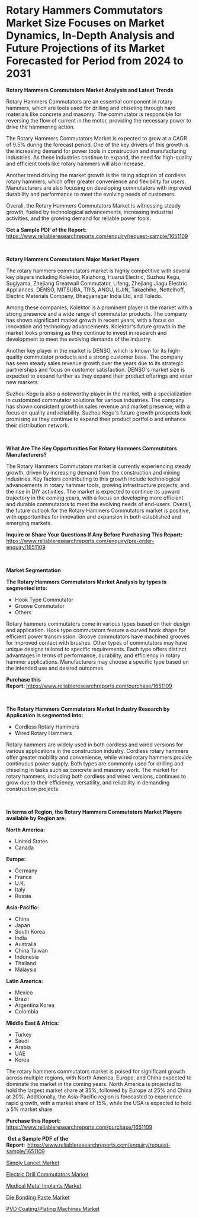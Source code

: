 <p><h1>Rotary Hammers Commutators Market Size Focuses on Market Dynamics, In-Depth Analysis and Future Projections of its Market Forecasted for Period from 2024 to 2031</h1></p><p><strong>Rotary Hammers Commutators Market Analysis and Latest Trends</strong></p>
<p><p>Rotary Hammers Commutators are an essential component in rotary hammers, which are tools used for drilling and chiseling through hard materials like concrete and masonry. The commutator is responsible for reversing the flow of current in the motor, providing the necessary power to drive the hammering action.</p><p>The Rotary Hammers Commutators Market is expected to grow at a CAGR of 9.5% during the forecast period. One of the key drivers of this growth is the increasing demand for power tools in construction and manufacturing industries. As these industries continue to expand, the need for high-quality and efficient tools like rotary hammers will also increase.</p><p>Another trend driving the market growth is the rising adoption of cordless rotary hammers, which offer greater convenience and flexibility for users. Manufacturers are also focusing on developing commutators with improved durability and performance to meet the evolving needs of customers.</p><p>Overall, the Rotary Hammers Commutators Market is witnessing steady growth, fueled by technological advancements, increasing industrial activities, and the growing demand for reliable power tools.</p></p>
<p><strong>Get a Sample PDF of the Report:&nbsp;</strong> <a href="https://www.reliableresearchreports.com/enquiry/request-sample/1651109">https://www.reliableresearchreports.com/enquiry/request-sample/1651109</a></p>
<p>&nbsp;</p>
<p><strong>Rotary Hammers Commutators Major Market Players</strong></p>
<p><p>The rotary hammers commutators market is highly competitive with several key players including Kolektor, Kaizhong, Huarui Electric, Suzhou Kegu, Sugiyama, Zhejiang Greatwall Commutator, Lifeng, Zhejiang Jiagu Electric Appliances, DENSO, MITSUBA, TRIS, ANGU, ILJIN, Takachiho, Nettelhoff, Electric Materials Company, Bhagyanagar India Ltd, and Toledo.</p><p>Among these companies, Kolektor is a prominent player in the market with a strong presence and a wide range of commutator products. The company has shown significant market growth in recent years, with a focus on innovation and technology advancements. Kolektor's future growth in the market looks promising as they continue to invest in research and development to meet the evolving demands of the industry.</p><p>Another key player in the market is DENSO, which is known for its high-quality commutator products and a strong customer base. The company has seen steady sales revenue growth over the years due to its strategic partnerships and focus on customer satisfaction. DENSO's market size is expected to expand further as they expand their product offerings and enter new markets.</p><p>Suzhou Kegu is also a noteworthy player in the market, with a specialization in customized commutator solutions for various industries. The company has shown consistent growth in sales revenue and market presence, with a focus on quality and reliability. Suzhou Kegu's future growth prospects look promising as they continue to expand their product portfolio and enhance their distribution network.</p></p>
<p>&nbsp;</p>
<p><strong>What Are The Key Opportunities For Rotary Hammers Commutators Manufacturers?</strong></p>
<p><p>The Rotary Hammers Commutators market is currently experiencing steady growth, driven by increasing demand from the construction and mining industries. Key factors contributing to this growth include technological advancements in rotary hammer tools, growing infrastructure projects, and the rise in DIY activities. The market is expected to continue its upward trajectory in the coming years, with a focus on developing more efficient and durable commutators to meet the evolving needs of end-users. Overall, the future outlook for the Rotary Hammers Commutators market is positive, with opportunities for innovation and expansion in both established and emerging markets.</p></p>
<p><strong>Inquire or Share Your Questions If Any Before Purchasing This Report:</strong> <a href="https://www.reliableresearchreports.com/enquiry/pre-order-enquiry/1651109">https://www.reliableresearchreports.com/enquiry/pre-order-enquiry/1651109</a></p>
<p>&nbsp;</p>
<p><strong>Market Segmentation</strong></p>
<p><strong>The Rotary Hammers Commutators Market Analysis by types is segmented into:</strong></p>
<p><ul><li>Hook Type Commutator</li><li>Groove Commutator</li><li>Others</li></ul></p>
<p><p>Rotary hammers commutators come in various types based on their design and application. Hook type commutators feature a curved hook shape for efficient power transmission. Groove commutators have machined grooves for improved contact with brushes. Other types of commutators may have unique designs tailored to specific requirements. Each type offers distinct advantages in terms of performance, durability, and efficiency in rotary hammer applications. Manufacturers may choose a specific type based on the intended use and desired outcomes.</p></p>
<p><strong>Purchase this Report:&nbsp;</strong><a href="https://www.reliableresearchreports.com/purchase/1651109">https://www.reliableresearchreports.com/purchase/1651109</a></p>
<p>&nbsp;</p>
<p><strong>The Rotary Hammers Commutators Market Industry Research by Application is segmented into:</strong></p>
<p><ul><li>Cordless Rotary Hammers</li><li>Wired Rotary Hammers</li></ul></p>
<p><p>Rotary hammers are widely used in both cordless and wired versions for various applications in the construction industry. Cordless rotary hammers offer greater mobility and convenience, while wired rotary hammers provide continuous power supply. Both types are commonly used for drilling and chiseling in tasks such as concrete and masonry work. The market for rotary hammers, including both cordless and wired versions, continues to grow due to their efficiency, versatility, and reliability in demanding construction projects.</p></p>
<p>&nbsp;</p>
<p><strong>In terms of Region, the Rotary Hammers Commutators Market Players available by Region are:</strong></p>
<p>
    <p> <strong> North America: </strong>
        <ul>
            <li>United States</li>
            <li>Canada</li>
        </ul>
        </p> 
    <p> <strong> Europe: </strong>
        <ul>
            <li>Germany</li>
            <li>France</li>
            <li>U.K.</li>
            <li>Italy</li>
            <li>Russia</li>
        </ul>
        </p> 
    <p> <strong> Asia-Pacific: </strong>
        <ul>
            <li>China</li>
            <li>Japan</li>
            <li>South Korea</li>
            <li>India</li>
            <li>Australia</li>
            <li>China Taiwan</li>
            <li>Indonesia</li>
            <li>Thailand</li>
            <li>Malaysia</li>
        </ul>
        </p> 
    <p> <strong> Latin America: </strong>
        <ul>
            <li>Mexico</li>
            <li>Brazil</li>
            <li>Argentina Korea</li>
            <li>Colombia</li>
        </ul>
        </p> 
    <p> <strong> Middle East & Africa: </strong>
        <ul>
            <li>Turkey</li>
            <li>Saudi</li>
            <li>Arabia</li>
            <li>UAE</li>
            <li>Korea</li>
        </ul>
    </p>
    </p>
<p><p>The rotary hammers commutators market is poised for significant growth across multiple regions, with North America, Europe, and China expected to dominate the market in the coming years. North America is projected to hold the largest market share at 35%, followed by Europe at 25% and China at 20%. Additionally, the Asia-Pacific region is forecasted to experience rapid growth, with a market share of 15%, while the USA is expected to hold a 5% market share.</p></p>
<p><strong>Purchase this Report: </strong><a href="https://www.reliableresearchreports.com/purchase/1651109">https://www.reliableresearchreports.com/purchase/1651109</a></p>
<p>&nbsp;<strong>Get a Sample PDF of the Report:&nbsp;&nbsp;</strong><a href="https://www.reliableresearchreports.com/enquiry/request-sample/1651109">https://www.reliableresearchreports.com/enquiry/request-sample/1651109</a></p>
<p><strong></strong></p>
<p><p><a href="https://medium.com/@rossiepagac2023/simply-lancet-market-insights-into-market-cagr-market-trends-and-growth-strategies-1d85b9656675">Simply Lancet Market</a></p><p><a href="https://github.com/castoriffic/Market-Research-Report-List-3/blob/main/electric-drill-commutators-market.md">Electric Drill Commutators Market</a></p><p><a href="https://medium.com/@rossiepagac2023/medical-metal-implants-market-size-market-outlook-and-market-forecast-2024-to-2031-be00edfb237c">Medical Metal Implants Market</a></p><p><a href="https://issuu.com/reportprime-2/docs/die-bonding-paste-market-size-2030.pptx">Die Bonding Paste Market</a></p><p><a href="https://issuu.com/reportprime-2/docs/pvd-coatingplating-machines-market-size-2030.pptx">PVD Coating/Plating Machines Market</a></p></p>
